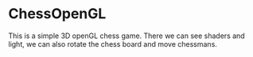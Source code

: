 # ChessOpenGL
This is a simple 3D openGL chess game. There we can see shaders and light, we can also rotate the chess board and move chessmans.
